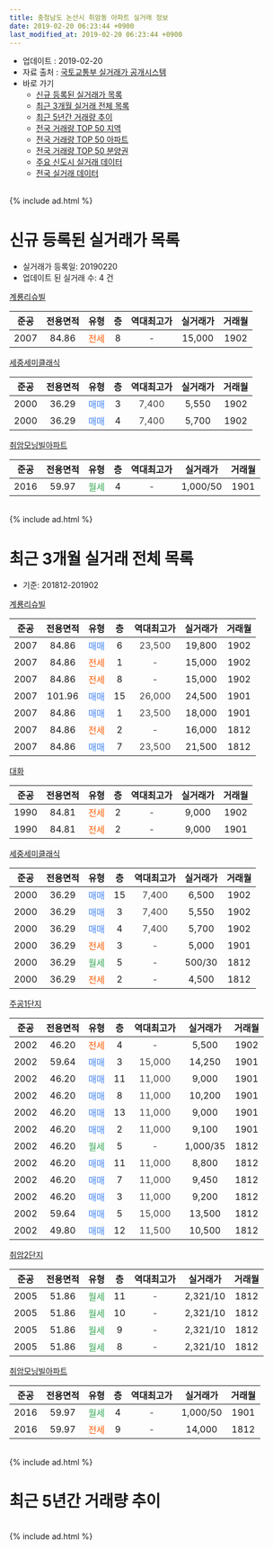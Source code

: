 ```yaml
---
title: 충청남도 논산시 취암동 아파트 실거래 정보
date: 2019-02-20 06:23:44 +0900
last_modified_at: 2019-02-20 06:23:44 +0900
---
```


* 업데이트 : 2019-02-20
* 자료 출처 : [국토교통부 실거래가 공개시스템](http://rt.molit.go.kr)
* 바로 가기
    * [신규 등록된 실거래가 목록](#신규-등록된-실거래가-목록)
    * [최근 3개월 실거래 전체 목록](#최근-3개월-실거래-전체-목록)
    * [최근 5년간 거래량 추이](#최근-5년간-거래량-추이)
    * [전국 거래량 TOP 50 지역](https://inasie.github.io/apt-trade-info/최근-3개월-전국에서-가장-거래가-많이-발생한-지역)
    * [전국 거래량 TOP 50 아파트](https://inasie.github.io/apt-trade-info/최근-3개월-전국에서-가장-거래가-많이-발생한-아파트)
    * [전국 거래량 TOP 50 분양권](https://inasie.github.io/apt-trade-info/최근-3개월-전국에서-가장-거래가-많이-발생한-분양권)
    * [주요 신도시 실거래 데이터](https://inasie.github.io/apt-trade-info/주요-신도시)
    * [전국 실거래 데이터](https://inasie.github.io/apt-trade-info/전국)
<br>
{% include ad.html %}
<br>

# 신규 등록된 실거래가 목록
* 실거래가 등록일: 20190220
* 업데이트 된 실거래 수: 4 건


[계룡리슈빌](https://search.naver.com/search.naver?query=%EC%B6%A9%EC%B2%AD%EB%82%A8%EB%8F%84+%EB%85%BC%EC%82%B0%EC%8B%9C+%EC%B7%A8%EC%95%94%EB%8F%99+%EA%B3%84%EB%A3%A1%EB%A6%AC%EC%8A%88%EB%B9%8C)

|준공|전용면적|유형|층|역대최고가|실거래가|거래월|
|:---:|:---:|:---:|:---:|:---:|:---:|:---:|
|2007|84.86|<span style="color:#ff5a00">전세</span>|8|<span style="color:#444444">-</span>|15,000|1902|

[세중세미클래식](https://search.naver.com/search.naver?query=%EC%B6%A9%EC%B2%AD%EB%82%A8%EB%8F%84+%EB%85%BC%EC%82%B0%EC%8B%9C+%EC%B7%A8%EC%95%94%EB%8F%99+%EC%84%B8%EC%A4%91%EC%84%B8%EB%AF%B8%ED%81%B4%EB%9E%98%EC%8B%9D)

|준공|전용면적|유형|층|역대최고가|실거래가|거래월|
|:---:|:---:|:---:|:---:|:---:|:---:|:---:|
|2000|36.29|<span style="color:#4285f3">매매</span>|3|<span style="color:#444444">7,400</span>|5,550|1902|
|2000|36.29|<span style="color:#4285f3">매매</span>|4|<span style="color:#444444">7,400</span>|5,700|1902|

[취암모닝빌아파트](https://search.naver.com/search.naver?query=%EC%B6%A9%EC%B2%AD%EB%82%A8%EB%8F%84+%EB%85%BC%EC%82%B0%EC%8B%9C+%EC%B7%A8%EC%95%94%EB%8F%99+%EC%B7%A8%EC%95%94%EB%AA%A8%EB%8B%9D%EB%B9%8C%EC%95%84%ED%8C%8C%ED%8A%B8)

|준공|전용면적|유형|층|역대최고가|실거래가|거래월|
|:---:|:---:|:---:|:---:|:---:|:---:|:---:|
|2016|59.97|<span style="color:#34a853">월세</span>|4|<span style="color:#444444">-</span>|1,000/50|1901|


<br>
{% include ad.html %}
<br>

# 최근 3개월 실거래 전체 목록
* 기준: 201812-201902


[계룡리슈빌](https://search.naver.com/search.naver?query=%EC%B6%A9%EC%B2%AD%EB%82%A8%EB%8F%84+%EB%85%BC%EC%82%B0%EC%8B%9C+%EC%B7%A8%EC%95%94%EB%8F%99+%EA%B3%84%EB%A3%A1%EB%A6%AC%EC%8A%88%EB%B9%8C)

|준공|전용면적|유형|층|역대최고가|실거래가|거래월|
|:---:|:---:|:---:|:---:|:---:|:---:|:---:|
|2007|84.86|<span style="color:#4285f3">매매</span>|6|<span style="color:#444444">23,500</span>|19,800|1902|
|2007|84.86|<span style="color:#ff5a00">전세</span>|1|<span style="color:#444444">-</span>|15,000|1902|
|2007|84.86|<span style="color:#ff5a00">전세</span>|8|<span style="color:#444444">-</span>|15,000|1902|
|2007|101.96|<span style="color:#4285f3">매매</span>|15|<span style="color:#444444">26,000</span>|24,500|1901|
|2007|84.86|<span style="color:#4285f3">매매</span>|1|<span style="color:#444444">23,500</span>|18,000|1901|
|2007|84.86|<span style="color:#ff5a00">전세</span>|2|<span style="color:#444444">-</span>|16,000|1812|
|2007|84.86|<span style="color:#4285f3">매매</span>|7|<span style="color:#444444">23,500</span>|21,500|1812|

[대화](https://search.naver.com/search.naver?query=%EC%B6%A9%EC%B2%AD%EB%82%A8%EB%8F%84+%EB%85%BC%EC%82%B0%EC%8B%9C+%EC%B7%A8%EC%95%94%EB%8F%99+%EB%8C%80%ED%99%94)

|준공|전용면적|유형|층|역대최고가|실거래가|거래월|
|:---:|:---:|:---:|:---:|:---:|:---:|:---:|
|1990|84.81|<span style="color:#ff5a00">전세</span>|2|<span style="color:#444444">-</span>|9,000|1902|
|1990|84.81|<span style="color:#ff5a00">전세</span>|2|<span style="color:#444444">-</span>|9,000|1901|

[세중세미클래식](https://search.naver.com/search.naver?query=%EC%B6%A9%EC%B2%AD%EB%82%A8%EB%8F%84+%EB%85%BC%EC%82%B0%EC%8B%9C+%EC%B7%A8%EC%95%94%EB%8F%99+%EC%84%B8%EC%A4%91%EC%84%B8%EB%AF%B8%ED%81%B4%EB%9E%98%EC%8B%9D)

|준공|전용면적|유형|층|역대최고가|실거래가|거래월|
|:---:|:---:|:---:|:---:|:---:|:---:|:---:|
|2000|36.29|<span style="color:#4285f3">매매</span>|15|<span style="color:#444444">7,400</span>|6,500|1902|
|2000|36.29|<span style="color:#4285f3">매매</span>|3|<span style="color:#444444">7,400</span>|5,550|1902|
|2000|36.29|<span style="color:#4285f3">매매</span>|4|<span style="color:#444444">7,400</span>|5,700|1902|
|2000|36.29|<span style="color:#ff5a00">전세</span>|3|<span style="color:#444444">-</span>|5,000|1901|
|2000|36.29|<span style="color:#34a853">월세</span>|5|<span style="color:#444444">-</span>|500/30|1812|
|2000|36.29|<span style="color:#ff5a00">전세</span>|2|<span style="color:#444444">-</span>|4,500|1812|

[주공1단지](https://search.naver.com/search.naver?query=%EC%B6%A9%EC%B2%AD%EB%82%A8%EB%8F%84+%EB%85%BC%EC%82%B0%EC%8B%9C+%EC%B7%A8%EC%95%94%EB%8F%99+%EC%A3%BC%EA%B3%B51%EB%8B%A8%EC%A7%80)

|준공|전용면적|유형|층|역대최고가|실거래가|거래월|
|:---:|:---:|:---:|:---:|:---:|:---:|:---:|
|2002|46.20|<span style="color:#ff5a00">전세</span>|4|<span style="color:#444444">-</span>|5,500|1902|
|2002|59.64|<span style="color:#4285f3">매매</span>|3|<span style="color:#444444">15,000</span>|14,250|1901|
|2002|46.20|<span style="color:#4285f3">매매</span>|11|<span style="color:#444444">11,000</span>|9,000|1901|
|2002|46.20|<span style="color:#4285f3">매매</span>|8|<span style="color:#444444">11,000</span>|10,200|1901|
|2002|46.20|<span style="color:#4285f3">매매</span>|13|<span style="color:#444444">11,000</span>|9,000|1901|
|2002|46.20|<span style="color:#4285f3">매매</span>|2|<span style="color:#444444">11,000</span>|9,100|1901|
|2002|46.20|<span style="color:#34a853">월세</span>|5|<span style="color:#444444">-</span>|1,000/35|1812|
|2002|46.20|<span style="color:#4285f3">매매</span>|11|<span style="color:#444444">11,000</span>|8,800|1812|
|2002|46.20|<span style="color:#4285f3">매매</span>|7|<span style="color:#444444">11,000</span>|9,450|1812|
|2002|46.20|<span style="color:#4285f3">매매</span>|3|<span style="color:#444444">11,000</span>|9,200|1812|
|2002|59.64|<span style="color:#4285f3">매매</span>|5|<span style="color:#444444">15,000</span>|13,500|1812|
|2002|49.80|<span style="color:#4285f3">매매</span>|12|<span style="color:#444444">11,500</span>|10,500|1812|

[취암2단지](https://search.naver.com/search.naver?query=%EC%B6%A9%EC%B2%AD%EB%82%A8%EB%8F%84+%EB%85%BC%EC%82%B0%EC%8B%9C+%EC%B7%A8%EC%95%94%EB%8F%99+%EC%B7%A8%EC%95%942%EB%8B%A8%EC%A7%80)

|준공|전용면적|유형|층|역대최고가|실거래가|거래월|
|:---:|:---:|:---:|:---:|:---:|:---:|:---:|
|2005|51.86|<span style="color:#34a853">월세</span>|11|<span style="color:#444444">-</span>|2,321/10|1812|
|2005|51.86|<span style="color:#34a853">월세</span>|10|<span style="color:#444444">-</span>|2,321/10|1812|
|2005|51.86|<span style="color:#34a853">월세</span>|9|<span style="color:#444444">-</span>|2,321/10|1812|
|2005|51.86|<span style="color:#34a853">월세</span>|8|<span style="color:#444444">-</span>|2,321/10|1812|

[취암모닝빌아파트](https://search.naver.com/search.naver?query=%EC%B6%A9%EC%B2%AD%EB%82%A8%EB%8F%84+%EB%85%BC%EC%82%B0%EC%8B%9C+%EC%B7%A8%EC%95%94%EB%8F%99+%EC%B7%A8%EC%95%94%EB%AA%A8%EB%8B%9D%EB%B9%8C%EC%95%84%ED%8C%8C%ED%8A%B8)

|준공|전용면적|유형|층|역대최고가|실거래가|거래월|
|:---:|:---:|:---:|:---:|:---:|:---:|:---:|
|2016|59.97|<span style="color:#34a853">월세</span>|4|<span style="color:#444444">-</span>|1,000/50|1901|
|2016|59.97|<span style="color:#ff5a00">전세</span>|9|<span style="color:#444444">-</span>|14,000|1812|


<br>
{% include ad.html %}
<br>

# 최근 5년간 거래량 추이


<div style="width:100%;">
    <canvas id="deal_progress" height="200"></canvas>
</div>

<script>
new Chart(document.getElementById("deal_progress"), {
    type: 'line',
    data: {
        labels: ['201402','201403','201404','201405','201406','201407','201408','201409','201410','201411','201412','201501','201502','201503','201504','201505','201506','201507','201508','201509','201510','201511','201512','201601','201602','201603','201604','201605','201606','201607','201608','201609','201610','201611','201612','201701','201702','201703','201704','201705','201706','201707','201708','201709','201710','201711','201712','201801','201802','201803','201804','201805','201806','201807','201808','201809','201810','201811','201812','201901','201902'],
        datasets: [{
            label: '매매',
            pointRadius: 1,
            data: [8, 13, 10, 4, 9, 5, 4, 6, 7, 5, 10, 12, 10, 13, 11, 6, 4, 11, 8, 4, 7, 10, 7, 7, 8, 13, 11, 13, 11, 10, 4, 15, 17, 13, 12, 14, 9, 6, 8, 9, 7, 12, 5, 9, 4, 8, 8, 12, 5, 6, 6, 8, 7, 9, 3, 8, 8, 11, 6, 7, 4],
            borderColor: "rgba(255, 201, 14, 1)",
            backgroundColor: "rgba(255, 201, 14, 0.5)",
            fill: false,
            lineTension: 0
        },{
            label: '전월세',
            pointRadius: 1,
            data: [6, 6, 3, 4, 3, 1, 6, 5, 1, 8, 3, 5, 19, 12, 9, 5, 7, 3, 9, 18, 5, 5, 12, 13, 10, 5, 4, 9, 10, 12, 11, 3, 7, 5, 8, 4, 2, 11, 4, 5, 3, 3, 4, 5, 6, 5, 9, 7, 5, 7, 5, 11, 5, 4, 6, 4, 3, 6, 9, 3, 4],
            borderColor: "rgba(0, 141, 185, 1)",
            backgroundColor: "rgba(0, 141, 185, 0.5)",
            fill: false,
            lineTension: 0
        }
        ]
    },
    options: {
        responsive: true,
        title: {
            display: false
        },
        tooltips: {
            mode: 'index',
            intersect: false
        },
        hover: {
            mode: 'nearest',
            intersect: true
        },
        scales: {
            xAxes: [{
                display: true,
                scaleLabel: {
                    display: true,
                    labelString: '년/월'
                }
            }],
            yAxes: [{
                display: true,
                ticks: {
                    suggestedMin: 0,
                },
                scaleLabel: {
                    display: true,
                    labelString: '실거래 수'
                }
            }]
        }
    }
});

</script>


<br>
{% include ad.html %}
<br>

